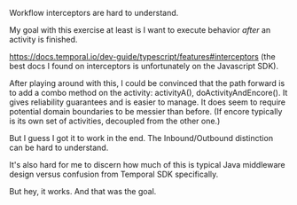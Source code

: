Workflow interceptors are hard to understand.

My goal with this exercise at least is I want to execute behavior _after_ an activity is finished.

https://docs.temporal.io/dev-guide/typescript/features#interceptors (the best docs I found on interceptors is unfortunately on the Javascript SDK).

After playing around with this, I could be convinced that the path forward is to add a combo method on the activity: activityA(), doActivityAndEncore(). It gives reliability guarantees and is easier to manage. It does seem to require potential domain boundaries to be messier than before. (If encore typically is its own set of activities, decoupled from the other one.)

But I guess I got it to work in the end. The Inbound/Outbound distinction can be hard to understand.

It's also hard for me to discern how much of this is typical Java middleware design versus confusion from Temporal SDK specifically.

But hey, it works. And that was the goal.